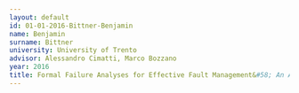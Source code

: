 ```yaml
---
layout: default 
id: 01-01-2016-Bittner-Benjamin
name: Benjamin
surname: Bittner
university: University of Trento
advisor: Alessandro Cimatti, Marco Bozzano
year: 2016
title: Formal Failure Analyses for Effective Fault Management&#58; An Aerospace Perspective
---
```

